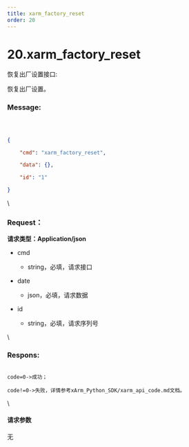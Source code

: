 ```yaml
---
title: xarm_factory_reset
order: 20
---
```

# 20.xarm\_factory\_reset



 



恢复出厂设置接口:

恢复出厂设置。



### Message:  



```json



{

    "cmd": "xarm_factory_reset",

    "data": {},

    "id": "1"

}

```



\





### Request：    



**请求类型：Application/json**



* cmd

  * string，必填，请求接口

* date

  * json，必填，请求数据

* id

  * string，必填，请求序列号



\





### Respons:     



```

code=0->成功；

code!=0->失败，详情参考xArm_Python_SDK/xarm_api_code.md文档。

```



\





#### 请求参数



无
